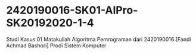 # 2420190016-SK01-AlPro-SK20192020-1-4
Studi Kasus 01 Matakuliah Algoritma Pemrograman dari 2420190016 [Fandi Achmad Bashori] Prodi Sistem Komputer
